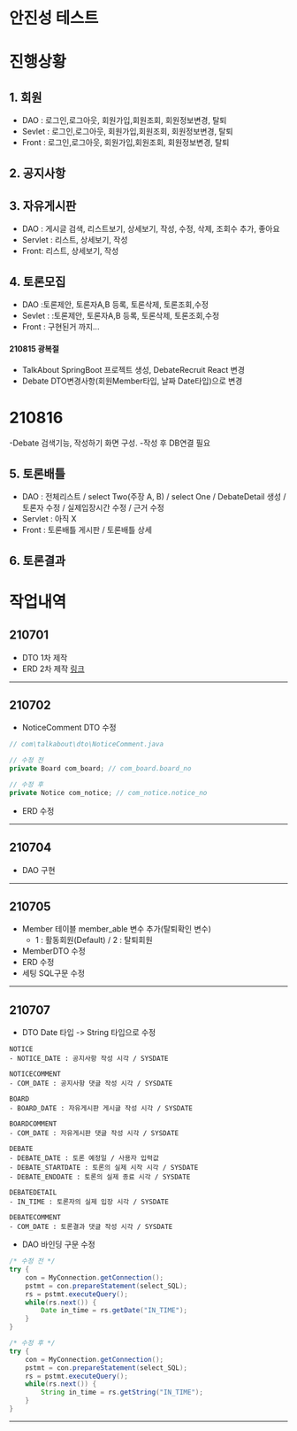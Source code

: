# 안진성 테스트
# 진행상황

## 1. 회원

- DAO : 로그인,로그아웃, 회원가입,회원조회, 회원정보변경, 탈퇴
- Sevlet : 로그인,로그아웃, 회원가입,회원조회, 회원정보변경, 탈퇴
- Front : 로그인,로그아웃, 회원가입,회원조회, 회원정보변경, 탈퇴

## 2. 공지사항

## 3. 자유게시판

- DAO : 게시글 검색, 리스트보기, 상세보기, 작성, 수정, 삭제, 조회수 추가, 좋아요
- Servlet : 리스트, 상세보기, 작성
- Front: 리스트, 상세보기, 작성

## 4. 토론모집

- DAO :토론제안, 토론자A,B 등록, 토론삭제, 토론조회,수정
- Sevlet : :토론제안, 토론자A,B 등록, 토론삭제, 토론조회,수정
- Front : 구현된거 까지...

#### 210815 광복절

- TalkAbout SpringBoot 프로젝트 생성, DebateRecruit React 변경
- Debate DTO변경사항(회원Member타입, 날짜 Date타입)으로 변경

# 210816

-Debate 검색기능, 작성하기 화면 구성. -작성 후 DB연결 필요

## 5. 토론배틀

- DAO : 전체리스트 / select Two(주장 A, B) / select One / DebateDetail 생성 / 토론자 수정 / 실제입장시간 수정 / 근거 수정
- Servlet : 아직 X
- Front : 토론배틀 게시판 / 토론배틀 상세

## 6. 토론결과

#

# 작업내역

## 210701

- DTO 1차 제작
- ERD 2차 제작
  [링크](https://www.erdcloud.com/d/YYWimyRYK7asSbXMN)

---

## 210702

- NoticeComment DTO 수정

```java
// com\talkabout\dto\NoticeComment.java

// 수정 전
private Board com_board; // com_board.board_no

// 수정 후
private Notice com_notice; // com_notice.notice_no
```

- ERD 수정

---

## 210704

- DAO 구현

---

## 210705

- Member 테이블 member_able 변수 추가(탈퇴확인 변수)
  - 1 : 활동회원(Default) / 2 : 탈퇴회원
- MemberDTO 수정
- ERD 수정
- 세팅 SQL구문 수정

---

## 210707

- DTO Date 타입 -> String 타입으로 수정

```
NOTICE
- NOTICE_DATE : 공지사항 작성 시각 / SYSDATE

NOTICECOMMENT
- COM_DATE : 공지사항 댓글 작성 시각 / SYSDATE

BOARD
- BOARD_DATE : 자유게시판 게시글 작성 시각 / SYSDATE

BOARDCOMMENT
- COM_DATE : 자유게시판 댓글 작성 시각 / SYSDATE

DEBATE
- DEBATE_DATE : 토론 예정일 / 사용자 입력값
- DEBATE_STARTDATE : 토론의 실제 시작 시각 / SYSDATE
- DEBATE_ENDDATE : 토론의 실제 종료 시각 / SYSDATE

DEBATEDETAIL
- IN_TIME : 토론자의 실제 입장 시각 / SYSDATE

DEBATECOMMENT
- COM_DATE : 토론결과 댓글 작성 시각 / SYSDATE
```

- DAO 바인딩 구문 수정

```java
/* 수정 전 */
try {
	con = MyConnection.getConnection();
	pstmt = con.prepareStatement(select_SQL);
	rs = pstmt.executeQuery();
	while(rs.next()) {
		Date in_time = rs.getDate("IN_TIME");
	}
}

/* 수정 후 */
try {
	con = MyConnection.getConnection();
	pstmt = con.prepareStatement(select_SQL);
	rs = pstmt.executeQuery();
	while(rs.next()) {
		String in_time = rs.getString("IN_TIME");
	}
}
```

---

#
